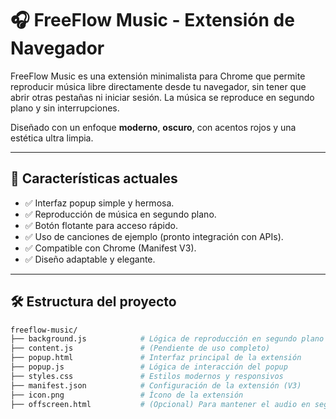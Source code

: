 # 🎧 FreeFlow Music - Extensión de Navegador

FreeFlow Music es una extensión minimalista para Chrome que permite reproducir música libre directamente desde tu navegador, sin tener que abrir otras pestañas ni iniciar sesión. La música se reproduce en segundo plano y sin interrupciones.

Diseñado con un enfoque **moderno**, **oscuro**, con acentos rojos y una estética ultra limpia.

---

## 🚀 Características actuales

- ✅ Interfaz popup simple y hermosa.
- ✅ Reproducción de música en segundo plano.
- ✅ Botón flotante para acceso rápido.
- ✅ Uso de canciones de ejemplo (pronto integración con APIs).
- ✅ Compatible con Chrome (Manifest V3).
- ✅ Diseño adaptable y elegante.

---

## 🛠️ Estructura del proyecto

```bash
freeflow-music/
├── background.js            # Lógica de reproducción en segundo plano
├── content.js               # (Pendiente de uso completo)
├── popup.html               # Interfaz principal de la extensión
├── popup.js                 # Lógica de interacción del popup
├── styles.css               # Estilos modernos y responsivos
├── manifest.json            # Configuración de la extensión (V3)
├── icon.png                 # Ícono de la extensión
├── offscreen.html           # (Opcional) Para mantener el audio en segundo plano
